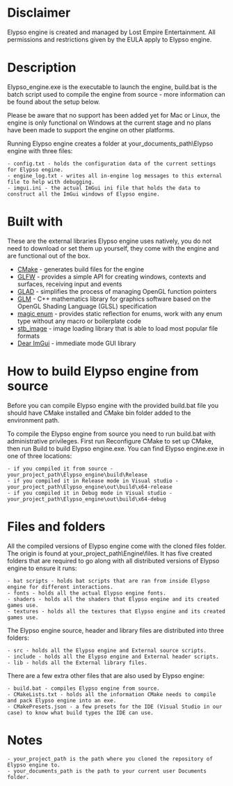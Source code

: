 # Disclaimer

Elypso engine is created and managed by Lost Empire Entertainment. All permissions and restrictions given by the EULA apply to Elypso engine.

# Description

Elypso_engine.exe is the executable to launch the engine, build.bat is the batch script used to compile the engine from source - more information can be found about the setup below.

Please be aware that no support has been added yet for Mac or Linux, the engine is only functional on Windows at the current stage and no plans have been made to support the engine on other platforms.
		
Running Elypso engine creates a folder at your_documents_path\Elypso engine with three files:
	
	- config.txt - holds the configuration data of the current settings for Elypso engine.
	- engine_log.txt - writes all in-engine log messages to this external file to help with debugging.
	- imgui.ini - the actual ImGui ini file that holds the data to construct all the ImGui windows of Elypso engine.

# Built with

These are the external libraries Elypso engine uses natively, you do not need to download or set them up yourself, they come with the engine and are functional out of the box.

* [CMake](https://cmake.org/) - generates build files for the engine
* [GLFW](https://www.glfw.org/) - provides a simple API for creating windows, contexts and surfaces, receiving input and events
* [GLAD](https://glad.dav1d.de/) - simplifies the process of managing OpenGL function pointers
* [GLM](https://github.com/g-truc/glm) - C++ mathematics library for graphics software based on the OpenGL Shading Language (GLSL) specification
* [magic enum](https://github.com/Neargye/magic_enum) - provides static reflection for enums, work with any enum type without any macro or boilerplate code
* [stb_image](https://github.com/nothings/stb/blob/master/stb_image.h) - image loading library that is able to load most popular file formats
* [Dear ImGui](https://github.com/ocornut/imgui) - immediate mode GUI library
  
# How to build Elypso engine from source

Before you can compile Elypso engine with the provided build.bat file you should have CMake installed and CMake bin folder added to the environment path.

To compile the Elypso engine from source you need to run build.bat with administrative privileges.
First run Reconfigure CMake to set up CMake, then run Build to build Elypso engine.exe.
You can find Elypso engine.exe in one of three locations:
		
	- if you compiled it from source - your_project_path\Elypso_engine\build\Release
	- if you compiled it in Release mode in Visual studio - your_project_path\Elypso_engine\out\build\x64-release
	- if you compiled it in Debug mode in Visual studio - your_project_path\Elypso_engine\out\build\x64-debug
		
# Files and folders
		
All the compiled versions of Elypso engine come with the cloned files folder.
The origin is found at your_project_path\Engine\files.
It has five created folders that are required to go along with all distributed versions of Elypso engine to ensure it runs:
	
	- bat scripts - holds bat scripts that are ran from inside Elypso engine for different interactions.
	- fonts - holds all the actual Elypso engine fonts.
	- shaders - holds all the shaders that Elypso engine and its created games use.
	- textures - holds all the textures that Elypso engine and its created games use.
		
The Elypso engine source, header and library files are distributed into three folders:
	
	- src - holds all the Elypso engine and External source scripts.
	- include - holds all the Elypso engine and External header scripts.
	- lib - holds all the External library files.
	
There are a few extra other files that are also used by Elypso engine:
	
	- build.bat - compiles Elypso engine from source.
	- CMakeLists.txt - holds all the information CMake needs to compile and pack Elypso engine into an exe.
	- CMakePresets.json - a few presets for the IDE (Visual Studio in our case) to know what build types the IDE can use.
		
# Notes

	- your_project_path is the path where you cloned the repository of Elypso engine to.
	- your_documents_path is the path to your current user Documents folder.
